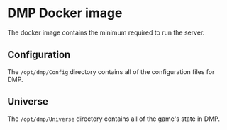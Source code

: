 # DMP Docker image
The docker image contains the minimum required to run the server.

## Configuration
The `/opt/dmp/Config` directory contains all of the configuration files for DMP.

## Universe
The `/opt/dmp/Universe` directory contains all of the game's state in DMP.
